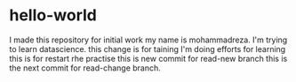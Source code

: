 # hello-world
I made this repository for initial work
my name is mohammadreza.
I'm trying to learn datascience.
this change is for taining
I'm doing efforts for learning
this is for restart rhe practise
this is new commit for read-new branch
this is the next commit for read-change branch.
